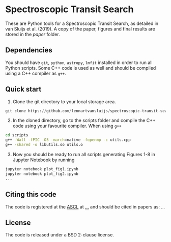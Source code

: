 # Spectroscopic Transit Search

These are Python tools for a Spectroscopic Transit Search, as detailed in van Sluijs et al. (2019). A copy of the paper, figures and final results are stored in the *paper* folder.

## Dependencies
You should have `git`, `python`, `astropy`, `lmfit` installed in order to run all Python scripts. Some C++ code is used as well and should be compiled using a C++ compiler as `g++`.

## Quick start
1. Clone the git directory to your local storage area.
```python
git clone https://github.com/lennartvansluijs/spectroscopic-transit-search <local folder>
```
2. In the cloned directory, go to the scripts folder and compile the C++ code using your favourite compiler. When using `g++`
```bash
cd scripts
g++ -Wall -fPIC -O3 -march=native -fopenmp -c utils.cpp
g++ -shared -o libutils.so utils.o
```
3. Now you should be ready to run all scripts generating Figures 1-8 in Jupyter Notebook by running
```bash
jupyter notebook plot_fig1.ipynb
jupyter notebook plot_fig2.ipynb
...
```

## Citing this code

The code is registered at the [ASCL](http://ascl.net/) at
[...](...) and should be cited in papers
as: ...

## License

The code is released under a BSD 2-clause license.
